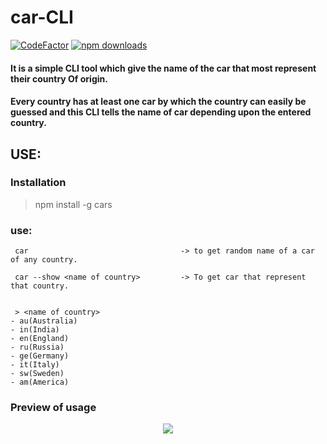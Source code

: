 # car-CLI
[![CodeFactor](https://www.codefactor.io/repository/github/debck/car-cli/badge)](https://www.codefactor.io/repository/github/debck/car-cli)   [![npm downloads](https://img.shields.io/npm/dt/cars.svg)](https://www.npmjs.com/package/cars)



#### It is a simple CLI tool which give the name of the car that most represent their country Of origin.
#### Every country has at least one car by which the country can easily be guessed and this CLI tells the name of car depending upon the entered country.

## USE:

### Installation 
> npm install -g cars

### use:

```
 car                                  -> to get random name of a car of any country.

 car --show <name of country>         -> To get car that represent that country.


 > <name of country>
- au(Australia)
- in(India)
- en(England)
- ru(Russia)
- ge(Germany)
- it(Italy)
- sw(Sweden)
- am(America)	    
```
### Preview of usage
<p align="center">
  <img src="https://user-images.githubusercontent.com/33368759/41203447-95079320-6cf4-11e8-88d7-7810fd4e88db.gif">
 </p>

